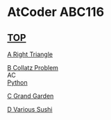 # AtCoder ABC116  

## [TOP](https://atcoder.jp/contests/abc116)  

[A Right Triangle](https://atcoder.jp/contests/abc116/tasks/abc116_a)   

[](https://atcoder.jp/contests/abc116/submissions/)  

[B Collatz Problem](https://atcoder.jp/contests/abc116/tasks/abc116_b)   
AC  
[Python](https://atcoder.jp/contests/abc116/submissions/15557902)  

[C Grand Garden](https://atcoder.jp/contests/abc116/tasks/abc116_c)   

[](https://atcoder.jp/contests/abc116/submissions/)  

[D Various Sushi](https://atcoder.jp/contests/abc116/tasks/abc116_d)   

[](https://atcoder.jp/contests/abc116/submissions/)  

